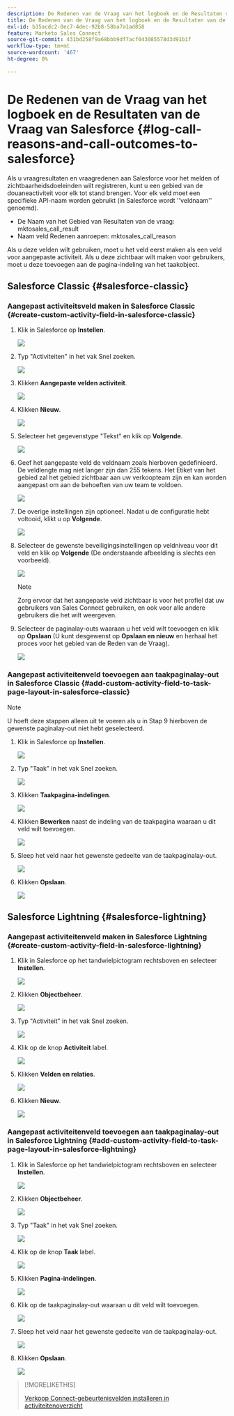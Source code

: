 ```yaml
---
description: De Redenen van de Vraag van het logboek en de Resultaten van de Vraag van Salesforce - de Documenten van Marketo - de Documentatie van het Product
title: De Redenen van de Vraag van het logboek en de Resultaten van de Vraag van Salesforce
exl-id: b35acdc2-8ec7-4dec-92b8-58ba7a1ad858
feature: Marketo Sales Connect
source-git-commit: 431bd258f9a68bbb9df7acf043085578d3d91b1f
workflow-type: tm+mt
source-wordcount: '467'
ht-degree: 0%

---
```


# De Redenen van de Vraag van het logboek en de Resultaten van de Vraag van Salesforce {#log-call-reasons-and-call-outcomes-to-salesforce}

Als u vraagresultaten en vraagredenen aan Salesforce voor het melden of zichtbaarheidsdoeleinden wilt registreren, kunt u een gebied van de douaneactiviteit voor elk tot stand brengen. Voor elk veld moet een specifieke API-naam worden gebruikt (in Salesforce wordt &#39;&#39;veldnaam&#39;&#39; genoemd).

* De Naam van het Gebied van Resultaten van de vraag: mktosales_call_result
* Naam veld Redenen aanroepen: mktosales_call_reason

Als u deze velden wilt gebruiken, moet u het veld eerst maken als een veld voor aangepaste activiteit. Als u deze zichtbaar wilt maken voor gebruikers, moet u deze toevoegen aan de pagina-indeling van het taakobject.

## Salesforce Classic {#salesforce-classic}

### Aangepast activiteitsveld maken in Salesforce Classic  {#create-custom-activity-field-in-salesforce-classic}

1. Klik in Salesforce op **Instellen**.

   ![](assets/log-call-reasons-and-call-outcomes-to-salesforce-1.png)

1. Typ &quot;Activiteiten&quot; in het vak Snel zoeken.

   ![](assets/log-call-reasons-and-call-outcomes-to-salesforce-2.png)

1. Klikken **Aangepaste velden activiteit**.

   ![](assets/log-call-reasons-and-call-outcomes-to-salesforce-3.png)

1. Klikken **Nieuw**.

   ![](assets/log-call-reasons-and-call-outcomes-to-salesforce-4.png)

1. Selecteer het gegevenstype &quot;Tekst&quot; en klik op **Volgende**.

   ![](assets/log-call-reasons-and-call-outcomes-to-salesforce-5.png)

1. Geef het aangepaste veld de veldnaam zoals hierboven gedefinieerd. De veldlengte mag niet langer zijn dan 255 tekens. Het Etiket van het gebied zal het gebied zichtbaar aan uw verkoopteam zijn en kan worden aangepast om aan de behoeften van uw team te voldoen.

   ![](assets/log-call-reasons-and-call-outcomes-to-salesforce-6.png)

1. De overige instellingen zijn optioneel. Nadat u de configuratie hebt voltooid, klikt u op **Volgende**.

   ![](assets/log-call-reasons-and-call-outcomes-to-salesforce-7.png)

1. Selecteer de gewenste beveiligingsinstellingen op veldniveau voor dit veld en klik op **Volgende** (De onderstaande afbeelding is slechts een voorbeeld).

   ![](assets/log-call-reasons-and-call-outcomes-to-salesforce-8.png)

   >[!NOTE]
   >
   >Zorg ervoor dat het aangepaste veld zichtbaar is voor het profiel dat uw gebruikers van Sales Connect gebruiken, en ook voor alle andere gebruikers die het wilt weergeven.

1. Selecteer de paginalay-outs waaraan u het veld wilt toevoegen en klik op **Opslaan** (U kunt desgewenst op **Opslaan en nieuw** en herhaal het proces voor het gebied van de Reden van de Vraag).

   ![](assets/log-call-reasons-and-call-outcomes-to-salesforce-9.png)

### Aangepast activiteitenveld toevoegen aan taakpaginalay-out in Salesforce Classic {#add-custom-activity-field-to-task-page-layout-in-salesforce-classic}

>[!NOTE]
>
>U hoeft deze stappen alleen uit te voeren als u in Stap 9 hierboven de gewenste paginalay-out niet hebt geselecteerd.

1. Klik in Salesforce op **Instellen**.

   ![](assets/log-call-reasons-and-call-outcomes-to-salesforce-10.png)

1. Typ &quot;Taak&quot; in het vak Snel zoeken.

   ![](assets/log-call-reasons-and-call-outcomes-to-salesforce-11.png)

1. Klikken **Taakpagina-indelingen**.

   ![](assets/log-call-reasons-and-call-outcomes-to-salesforce-12.png)

1. Klikken **Bewerken** naast de indeling van de taakpagina waaraan u dit veld wilt toevoegen.

   ![](assets/log-call-reasons-and-call-outcomes-to-salesforce-13.png)

1. Sleep het veld naar het gewenste gedeelte van de taakpaginalay-out.

   ![](assets/log-call-reasons-and-call-outcomes-to-salesforce-14.png)

1. Klikken **Opslaan**.

   ![](assets/log-call-reasons-and-call-outcomes-to-salesforce-15.png)

## Salesforce Lightning {#salesforce-lightning}

### Aangepast activiteitenveld maken in Salesforce Lightning {#create-custom-activity-field-in-salesforce-lightning}

1. Klik in Salesforce op het tandwielpictogram rechtsboven en selecteer **Instellen**.

   ![](assets/log-call-reasons-and-call-outcomes-to-salesforce-16.png)

1. Klikken **Objectbeheer**.

   ![](assets/log-call-reasons-and-call-outcomes-to-salesforce-17.png)

1. Typ &quot;Activiteit&quot; in het vak Snel zoeken.

   ![](assets/log-call-reasons-and-call-outcomes-to-salesforce-18.png)

1. Klik op de knop **Activiteit** label.

   ![](assets/log-call-reasons-and-call-outcomes-to-salesforce-19.png)

1. Klikken **Velden en relaties**.

   ![](assets/log-call-reasons-and-call-outcomes-to-salesforce-20.png)

1. Klikken **Nieuw**.

   ![](assets/log-call-reasons-and-call-outcomes-to-salesforce-21.png)

### Aangepast activiteitenveld toevoegen aan taakpaginalay-out in Salesforce Lightning {#add-custom-activity-field-to-task-page-layout-in-salesforce-lightning}

1. Klik in Salesforce op het tandwielpictogram rechtsboven en selecteer **Instellen**.

   ![](assets/log-call-reasons-and-call-outcomes-to-salesforce-22.png)

1. Klikken **Objectbeheer**.

   ![](assets/log-call-reasons-and-call-outcomes-to-salesforce-23.png)

1. Typ &quot;Taak&quot; in het vak Snel zoeken.

   ![](assets/log-call-reasons-and-call-outcomes-to-salesforce-24.png)

1. Klik op de knop **Taak** label.

   ![](assets/log-call-reasons-and-call-outcomes-to-salesforce-25.png)

1. Klikken **Pagina-indelingen**.

   ![](assets/log-call-reasons-and-call-outcomes-to-salesforce-26.png)

1. Klik op de taakpaginalay-out waaraan u dit veld wilt toevoegen.

   ![](assets/log-call-reasons-and-call-outcomes-to-salesforce-27.png)

1. Sleep het veld naar het gewenste gedeelte van de taakpaginalay-out.

   ![](assets/log-call-reasons-and-call-outcomes-to-salesforce-28.png)

1. Klikken **Opslaan**.

   ![](assets/log-call-reasons-and-call-outcomes-to-salesforce-29.png)

>[!MORELIKETHIS]
>
>[Verkoop Connect-gebeurtenisvelden installeren in activiteitenoverzicht](/help/marketo/product-docs/marketo-sales-connect/crm/salesforce-customization/install-sales-connect-event-fields-on-activity-history.md)

